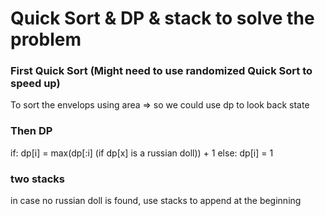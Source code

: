 # Quick Sort & DP & stack to solve the problem

### First Quick Sort (Might need to use randomized Quick Sort to speed up)
To sort the envelops using area => so we could use dp to look back state

### Then DP
if: dp[i] = max(dp[:i] (if dp[x] is a russian doll)) + 1
else: dp[i] = 1

### two stacks
in case no russian doll is found, use stacks to append at the beginning 
